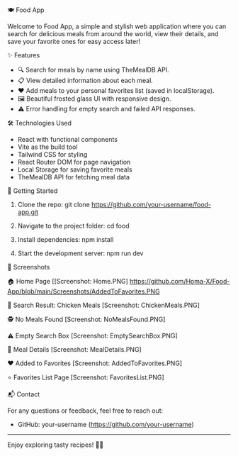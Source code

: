 
🍽️ Food App

Welcome to Food App, a simple and stylish web application where you can search for delicious meals from around the world, view their details, and save your favorite ones for easy access later!

✨ Features

- 🔍 Search for meals by name using TheMealDB API.
- 📋 View detailed information about each meal.
- ❤️ Add meals to your personal favorites list (saved in localStorage).
- 🖼️ Beautiful frosted glass UI with responsive design.
- ⚠️ Error handling for empty search and failed API responses.

🛠️ Technologies Used

- React with functional components
- Vite as the build tool
- Tailwind CSS for styling
- React Router DOM for page navigation
- Local Storage for saving favorite meals
- TheMealDB API for fetching meal data

🚀 Getting Started

1. Clone the repo:
   git clone https://github.com/your-username/food-app.git

2. Navigate to the project folder:
   cd food

3. Install dependencies:
   npm install

4. Start the development server:
   npm run dev


📸 Screenshots

🏠 Home Page
[[Screenshot: Home.PNG]
https://github.com/Homa-X/Food-App/blob/main/Screenshots/AddedToFavorites.PNG

🍗 Search Result: Chicken Meals
[Screenshot: ChickenMeals.PNG]

🕵️ No Meals Found
[Screenshot: NoMealsFound.PNG]

⚠️ Empty Search Box
[Screenshot: EmptySearchBox.PNG]

📖 Meal Details
[Screenshot: MealDetails.PNG]

❤️ Added to Favorites
[Screenshot: AddedToFavorites.PNG]

⭐ Favorites List Page
[Screenshot: FavoritesList.PNG]

📬 Contact

For any questions or feedback, feel free to reach out:

- GitHub: your-username (https://github.com/your-username)

---

Enjoy exploring tasty recipes! 🍲✨
